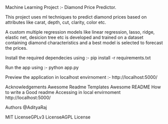 Machine Learning Project :- Diamond Price Predictor.

This project uses ml techniques to predict diamond prices based on attributes like carat, depth, cut, clarity, color etc.

A custom multiple regression models like linear regression, lasso, ridge, elastic net, desicion tree etc is developed and trained
on a dataset containing diamond characteristics and a best model is selected to forecast the prices.

Install the required dependecies using :- pip install -r requirements.txt

Run the app using :- python app.py

Preview the application in localhost envirnoment :- http://localhost:5000/

Acknowledgements
Awesome Readme Templates
Awesome README
How to write a Good readme
Accessing in local envirnoment
http://localhost:5000/



Authors
@AdityaRaj


MIT LicenseGPLv3 LicenseAGPL License

